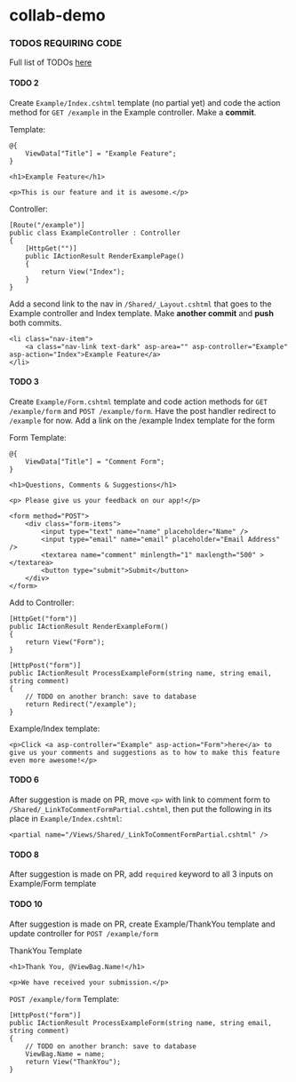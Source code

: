 # collab-demo

### TODOS REQUIRING CODE

Full list of TODOs [here](https://docs.google.com/document/d/1R8XIKSDRQgfDAE0Qmzrpmn7Ja0AuzFovTYY7PDEDeUM/edit)

#### TODO 2
Create `Example/Index.cshtml` template (no partial yet) and code the action method for `GET /example` in the Example controller. Make a **commit**.

Template:
```
@{
    ViewData["Title"] = "Example Feature";
}

<h1>Example Feature</h1>

<p>This is our feature and it is awesome.</p>
```

Controller:
```
[Route("/example")]
public class ExampleController : Controller
{
    [HttpGet("")]
    public IActionResult RenderExamplePage()
    {
        return View("Index");
    }
}
```

Add a second link to the nav in `/Shared/_Layout.cshtml` that goes to the Example controller and Index template. Make **another commit** and **push** both commits.
```
<li class="nav-item">
    <a class="nav-link text-dark" asp-area="" asp-controller="Example" asp-action="Index">Example Feature</a>
</li>
```

#### TODO 3
Create `Example/Form.cshtml` template and code action methods for `GET /example/form` and `POST /example/form`. Have the post handler redirect to `/example` for now. Add a link on the /example Index template for the form

Form Template:
```
@{
    ViewData["Title"] = "Comment Form";
}

<h1>Questions, Comments & Suggestions</h1>

<p> Please give us your feedback on our app!</p>

<form method="POST">
    <div class="form-items">
        <input type="text" name="name" placeholder="Name" />
        <input type="email" name="email" placeholder="Email Address" />
        <textarea name="comment" minlength="1" maxlength="500" ></textarea>
        <button type="submit">Submit</button>
    </div>
</form>
```

Add to Controller:
```
[HttpGet("form")]
public IActionResult RenderExampleForm()
{
    return View("Form");
}

[HttpPost("form")]
public IActionResult ProcessExampleForm(string name, string email, string comment)
{
    // TODO on another branch: save to database
    return Redirect("/example");
}
```

Example/Index template:
```
<p>Click <a asp-controller="Example" asp-action="Form">here</a> to give us your comments and suggestions as to how to make this feature even more awesome!</p>
```


#### TODO 6
After suggestion is made on PR, move `<p>` with link to comment form to `/Shared/_LinkToCommentFormPartial.cshtml`, then put the following in its place in `Example/Index.cshtml`:
```
<partial name="/Views/Shared/_LinkToCommentFormPartial.cshtml" />
```

#### TODO 8
After suggestion is made on PR, add `required` keyword to all 3 inputs on Example/Form template

#### TODO 10 
After suggestion is made on PR, create Example/ThankYou template and update controller for `POST /example/form` 

ThankYou Template
```
<h1>Thank You, @ViewBag.Name!</h1>

<p>We have received your submission.</p>
```

`POST /example/form` Template:
```
[HttpPost("form")]
public IActionResult ProcessExampleForm(string name, string email, string comment)
{
    // TODO on another branch: save to database
    ViewBag.Name = name;
    return View("ThankYou");
}
```
